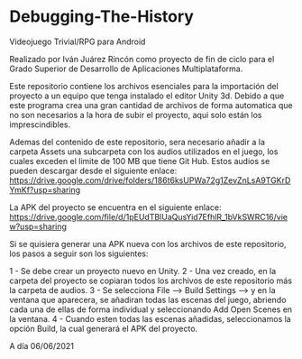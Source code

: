 # Debugging-The-History
 Videojuego Trivial/RPG para Android

Realizado por Iván Juárez Rincón como proyecto de fin de ciclo para el Grado Superior de Desarrollo de Aplicaciones Multiplataforma.

Este repositorio contiene los archivos esenciales para la importación del proyecto a un equipo que tenga instalado el editor Unity 3d. Debido a que este programa crea una gran cantidad de archivos de forma automatica que no son necesarios a la hora de subir el proyecto, aqui solo están los imprescindibles.

Ademas del contenido de este repositorio, sera necesario añadir a la carpeta Assets una subcarpeta con los audios utilizados en el juego, los cuales exceden el limite de 100 MB que tiene Git Hub. Estos audios se pueden descargar desde el siguiente enlace: https://drive.google.com/drive/folders/186t6ksUPWa72g1ZevZnLsA9TGKrDYmKf?usp=sharing

La APK del proyecto se encuentra en el siguiente enlace: https://drive.google.com/file/d/1pEUdTBlUaQusYid7EfhlR_1bVkSWRC16/view?usp=sharing

Si se quisiera generar una APK nueva con los archivos de este repositorio, los pasos a seguir son los siguientes:

1 - Se debe crear un proyecto nuevo en Unity. 
2 - Una vez creado, en la carpeta del proyecto se copiaran todos los archivos de este repositorio más la carpeta de audios.
3 - Se selecciona File --> Build Settings --> y en la ventana que aparecera, se añadiran todas las escenas del juego, abriendo cada una de ellas de forma individual y      seleccionando Add Open Scenes en la ventana.
4 - Cuando esten todas las escenas añadidas, seleccionamos la opción Build, la cual generará el APK del proyecto.

A día 06/06/2021
